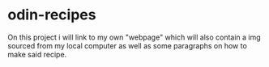 # odin-recipes
On this project i will link to my own "webpage" which will also contain a img sourced from my local computer as well as some paragraphs on how to make said recipe.